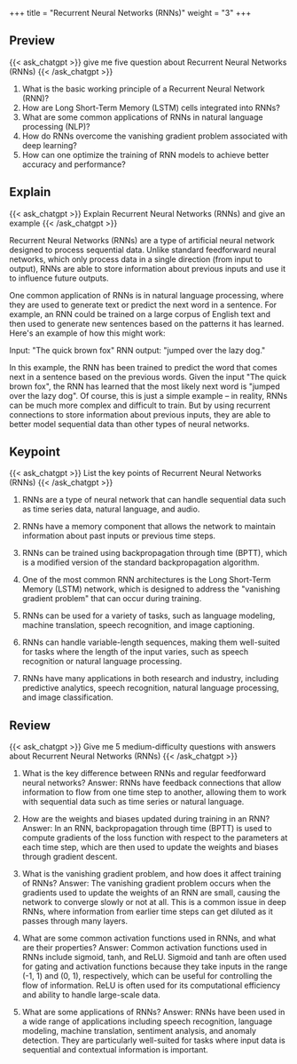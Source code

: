 +++
title = "Recurrent Neural Networks (RNNs)"
weight = "3"
+++
## Preview
{{< ask_chatgpt >}}
give me five question about Recurrent Neural Networks (RNNs)
{{< /ask_chatgpt >}}

1. What is the basic working principle of a Recurrent Neural Network (RNN)?
2. How are Long Short-Term Memory (LSTM) cells integrated into RNNs?
3. What are some common applications of RNNs in natural language processing (NLP)?
4. How do RNNs overcome the vanishing gradient problem associated with deep learning?
5. How can one optimize the training of RNN models to achieve better accuracy and performance?   

## Explain
{{< ask_chatgpt >}}
Explain Recurrent Neural Networks (RNNs) and give an example
{{< /ask_chatgpt >}}

Recurrent Neural Networks (RNNs) are a type of artificial neural network designed to process sequential data. Unlike standard feedforward neural networks, which only process data in a single direction (from input to output), RNNs are able to store information about previous inputs and use it to influence future outputs.

One common application of RNNs is in natural language processing, where they are used to generate text or predict the next word in a sentence. For example, an RNN could be trained on a large corpus of English text and then used to generate new sentences based on the patterns it has learned. Here's an example of how this might work:

Input: "The quick brown fox"
RNN output: "jumped over the lazy dog."

In this example, the RNN has been trained to predict the word that comes next in a sentence based on the previous words. Given the input "The quick brown fox", the RNN has learned that the most likely next word is "jumped over the lazy dog". Of course, this is just a simple example – in reality, RNNs can be much more complex and difficult to train. But by using recurrent connections to store information about previous inputs, they are able to better model sequential data than other types of neural networks.   

## Keypoint
{{< ask_chatgpt >}}
List the key points of Recurrent Neural Networks (RNNs)
{{< /ask_chatgpt >}}

1. RNNs are a type of neural network that can handle sequential data such as time series data, natural language, and audio.

2. RNNs have a memory component that allows the network to maintain information about past inputs or previous time steps.

3. RNNs can be trained using backpropagation through time (BPTT), which is a modified version of the standard backpropagation algorithm.

4. One of the most common RNN architectures is the Long Short-Term Memory (LSTM) network, which is designed to address the "vanishing gradient problem" that can occur during training.

5. RNNs can be used for a variety of tasks, such as language modeling, machine translation, speech recognition, and image captioning.

6. RNNs can handle variable-length sequences, making them well-suited for tasks where the length of the input varies, such as speech recognition or natural language processing.

7. RNNs have many applications in both research and industry, including predictive analytics, speech recognition, natural language processing, and image classification.   

## Review
{{< ask_chatgpt >}}
Give me 5 medium-difficulty questions with answers about Recurrent Neural Networks (RNNs)
{{< /ask_chatgpt >}}

1. What is the key difference between RNNs and regular feedforward neural networks?
Answer: RNNs have feedback connections that allow information to flow from one time step to another, allowing them to work with sequential data such as time series or natural language.

2. How are the weights and biases updated during training in an RNN?
Answer: In an RNN, backpropagation through time (BPTT) is used to compute gradients of the loss function with respect to the parameters at each time step, which are then used to update the weights and biases through gradient descent.

3. What is the vanishing gradient problem, and how does it affect training of RNNs?
Answer: The vanishing gradient problem occurs when the gradients used to update the weights of an RNN are small, causing the network to converge slowly or not at all. This is a common issue in deep RNNs, where information from earlier time steps can get diluted as it passes through many layers. 

4. What are some common activation functions used in RNNs, and what are their properties?
Answer: Common activation functions used in RNNs include sigmoid, tanh, and ReLU. Sigmoid and tanh are often used for gating and activation functions because they take inputs in the range (-1, 1) and (0, 1), respectively, which can be useful for controlling the flow of information. ReLU is often used for its computational efficiency and ability to handle large-scale data. 

5. What are some applications of RNNs?
Answer: RNNs have been used in a wide range of applications including speech recognition, language modeling, machine translation, sentiment analysis, and anomaly detection. They are particularly well-suited for tasks where input data is sequential and contextual information is important.   

